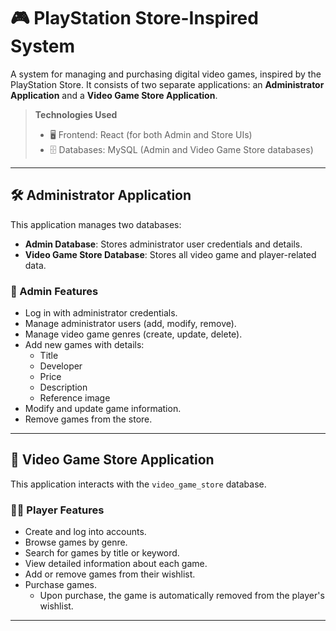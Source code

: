 # 🎮 PlayStation Store-Inspired System

A system for managing and purchasing digital video games, inspired by the PlayStation Store. It consists of two separate applications: an **Administrator Application** and a **Video Game Store Application**.

> **Technologies Used**  
> - 🖥️ Frontend: React (for both Admin and Store UIs)  
> - 🗄️ Databases: MySQL (Admin and Video Game Store databases)

---

## 🛠️ Administrator Application

This application manages two databases:

- **Admin Database**: Stores administrator user credentials and details.
- **Video Game Store Database**: Stores all video game and player-related data.

### 🔐 Admin Features

- Log in with administrator credentials.
- Manage administrator users (add, modify, remove).
- Manage video game genres (create, update, delete).
- Add new games with details:
  - Title
  - Developer
  - Price
  - Description
  - Reference image
- Modify and update game information.
- Remove games from the store.

---

## 🛒 Video Game Store Application

This application interacts with the `video_game_store` database.

### 🧑‍💻 Player Features

- Create and log into accounts.
- Browse games by genre.
- Search for games by title or keyword.
- View detailed information about each game.
- Add or remove games from their wishlist.
- Purchase games.
  - Upon purchase, the game is automatically removed from the player's wishlist.

---


